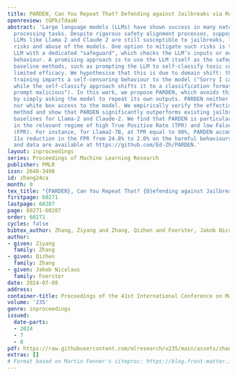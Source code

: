 ```yaml
---
title: PARDEN, Can You Repeat That? Defending against Jailbreaks via Repetition
openreview: tQPkzTdaaN
abstract: 'Large language models (LLMs) have shown success in many natural language
  processing tasks. Despite rigorous safety alignment processes, supposedly safety-aligned
  LLMs like Llama 2 and Claude 2 are still susceptible to jailbreaks, leading to security
  risks and abuse of the models. One option to mitigate such risks is to augment the
  LLM with a dedicated "safeguard", which checks the LLM’s inputs or outputs for undesired
  behaviour. A promising approach is to use the LLM itself as the safeguard. Nonetheless,
  baseline methods, such as prompting the LLM to self-classify toxic content, demonstrate
  limited efficacy. We hypothesise that this is due to domain shift: the alignment
  training imparts a self-censoring behaviour to the model ("Sorry I can’t do that"),
  while the self-classify approach shifts it to a classification format ("Is this
  prompt malicious"). In this work, we propose PARDEN, which avoids this domain shift
  by simply asking the model to repeat its own outputs. PARDEN neither requires finetuning
  nor white box access to the model. We empirically verify the effectiveness of our
  method and show that PARDEN significantly outperforms existing jailbreak detection
  baselines for Llama-2 and Claude-2. We find that PARDEN is particularly powerful
  in the relevant regime of high True Positive Rate (TPR) and low False Positive Rate
  (FPR). For instance, for Llama2-7B, at TPR equal to 90%, PARDEN accomplishes a roughly
  11x reduction in the FPR from 24.8% to 2.0% on the harmful behaviours dataset. Code
  and data are available at https://github.com/Ed-Zh/PARDEN.'
layout: inproceedings
series: Proceedings of Machine Learning Research
publisher: PMLR
issn: 2640-3498
id: zhang24ca
month: 0
tex_title: "{PARDEN}, Can You Repeat That? {D}efending against Jailbreaks via Repetition"
firstpage: 60271
lastpage: 60287
page: 60271-60287
order: 60271
cycles: false
bibtex_author: Zhang, Ziyang and Zhang, Qizhen and Foerster, Jakob Nicolaus
author:
- given: Ziyang
  family: Zhang
- given: Qizhen
  family: Zhang
- given: Jakob Nicolaus
  family: Foerster
date: 2024-07-08
address:
container-title: Proceedings of the 41st International Conference on Machine Learning
volume: '235'
genre: inproceedings
issued:
  date-parts:
  - 2024
  - 7
  - 8
pdf: https://raw.githubusercontent.com/mlresearch/v235/main/assets/zhang24ca/zhang24ca.pdf
extras: []
# Format based on Martin Fenner's citeproc: https://blog.front-matter.io/posts/citeproc-yaml-for-bibliographies/
---
```

